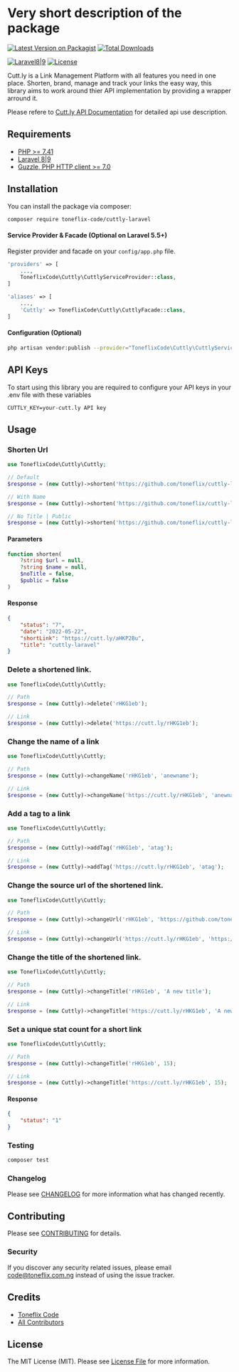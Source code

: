 # Very short description of the package

[![Latest Version on Packagist](https://img.shields.io/packagist/v/toneflix-code/cuttly-laravel.svg?style=flat-square)](https://packagist.org/packages/toneflix-code/cuttly-laravel)
[![Total Downloads](https://img.shields.io/packagist/dt/toneflix-code/cuttly-laravel.svg?style=flat-square)](https://packagist.org/packages/toneflix-code/cuttly-laravel)

[![Laravel8|9](https://img.shields.io/badge/Laravel-8|9-orange.svg)](http://laravel.com)
[![License](https://img.shields.io/github/license/mashape/apistatus.svg)](https://packagist.org/packages/toneflix-code/cuttly-laravel)

Cutt.ly is a Link Management Platform with all features you need in one place. Shorten, brand, manage and track your links the easy way, this library aims to work around thier API implementation by providing a wrapper arround it.

Please refere to [Cutt.ly API Documentation](https://cutt.ly/cuttly-api) for detailed api use description.

## Requirements

-   [PHP >= 7.41](http://php.net/)
-   [Laravel 8|9](https://github.com/laravel/framework)
-   [Guzzle, PHP HTTP client >= 7.0](https://github.com/guzzle/guzzle)

## Installation

You can install the package via composer:

```bash
composer require toneflix-code/cuttly-laravel
```

#### Service Provider & Facade (Optional on Laravel 5.5+)

Register provider and facade on your `config/app.php` file.

```php
'providers' => [
    ...,
    ToneflixCode\Cuttly\CuttlyServiceProvider::class,
]

'aliases' => [
    ...,
    'Cuttly' => ToneflixCode\Cuttly\CuttlyFacade::class,
]
```

#### Configuration (Optional)

```bash
php artisan vendor:publish --provider="ToneflixCode\Cuttly\CuttlyServiceProvider"
```

## API Keys

To start using this library you are required to configure your API keys in your .env file with these variables

```
CUTTLY_KEY=your-cutt.ly API key
```

## Usage

### Shorten Url

```php
use ToneflixCode\Cuttly\Cuttly;

// Default
$response = (new Cuttly)->shorten('https://github.com/toneflix/cuttly-laravel');

// With Name
$response = (new Cuttly)->shorten('https://github.com/toneflix/cuttly-laravel', 'cuttly-laravel');

// No Title | Public
$response = (new Cuttly)->shorten('https://github.com/toneflix/cuttly-laravel', 'cuttly-laravel', true, true);
```

#### Parameters

```php
function shorten(
    ?string $url = null,
    ?string $name = null,
    $noTitle = false,
    $public = false
)
```

#### Response

```json
{
    "status": "7",
    "date": "2022-05-22",
    "shortLink": "https://cutt.ly/aHKP2Bu",
    "title": "cuttly-laravel"
}
```

### Delete a shortened link.

```php
use ToneflixCode\Cuttly\Cuttly;

// Path
$response = (new Cuttly)->delete('rHKG1eb');

// Link
$response = (new Cuttly)->delete('https://cutt.ly/rHKG1eb');
```

### Change the name of a link

```php
use ToneflixCode\Cuttly\Cuttly;

// Path
$response = (new Cuttly)->changeName('rHKG1eb', 'anewname');

// Link
$response = (new Cuttly)->changeName('https://cutt.ly/rHKG1eb', 'anewname');
```

### Add a tag to a link

```php
use ToneflixCode\Cuttly\Cuttly;

// Path
$response = (new Cuttly)->addTag('rHKG1eb', 'atag');

// Link
$response = (new Cuttly)->addTag('https://cutt.ly/rHKG1eb', 'atag');
```

### Change the source url of the shortened link.

```php
use ToneflixCode\Cuttly\Cuttly;

// Path
$response = (new Cuttly)->changeUrl('rHKG1eb', 'https://github.com/toneflix-code/cuttly-laravel');

// Link
$response = (new Cuttly)->changeUrl('https://cutt.ly/rHKG1eb', 'https://github.com/toneflix-code/cuttly-laravel');
```

### Change the title of the shortened link.

```php
use ToneflixCode\Cuttly\Cuttly;

// Path
$response = (new Cuttly)->changeTitle('rHKG1eb', 'A new title');

// Link
$response = (new Cuttly)->changeTitle('https://cutt.ly/rHKG1eb', 'A new title');
```

### Set a unique stat count for a short link

```php
use ToneflixCode\Cuttly\Cuttly;

// Path
$response = (new Cuttly)->changeTitle('rHKG1eb', 15);

// Link
$response = (new Cuttly)->changeTitle('https://cutt.ly/rHKG1eb', 15);
```

#### Response

```json
{
    "status": "1"
}
```

### Testing

```bash
composer test
```

### Changelog

Please see [CHANGELOG](CHANGELOG.md) for more information what has changed recently.

## Contributing

Please see [CONTRIBUTING](CONTRIBUTING.md) for details.

### Security

If you discover any security related issues, please email code@toneflix.com.ng instead of using the issue tracker.

## Credits

-   [Toneflix Code](https://github.com/toneflix-code)
-   [All Contributors](../../contributors)

## License

The MIT License (MIT). Please see [License File](LICENSE.md) for more information.
